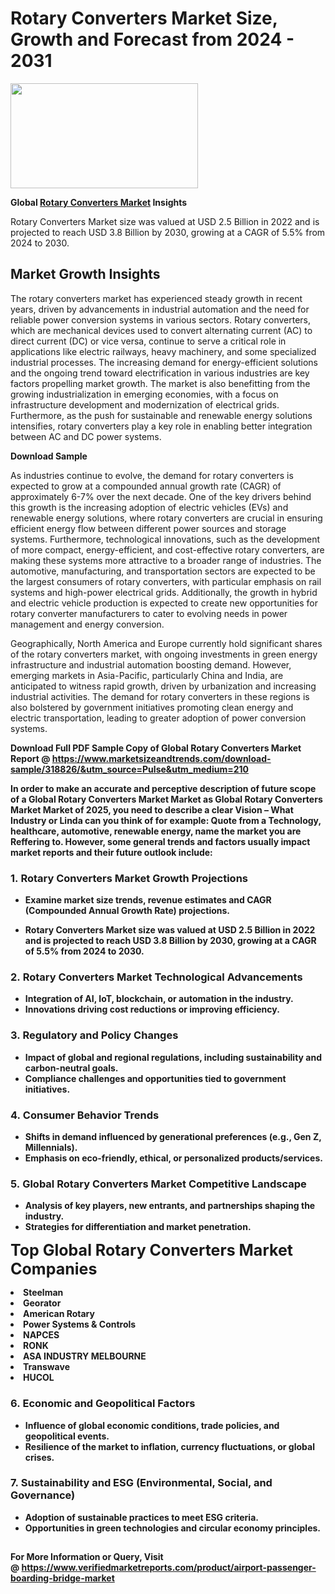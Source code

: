 <H1>Rotary Converters Market Size, Growth and Forecast from 2024 - 2031</H1><img class="aligncenter size-medium wp-image-584254" src="https://thirdeyenews.in/wp-content/uploads/2024/09/Global-Market-Research-300x168.jpeg" alt="" width="300" height="168" /><p><strong>Global&nbsp;<a href="https://www.marketsizeandtrends.com/download-sample/318826/&amp;utm_source=Pulse&amp;utm_medium=210">Rotary Converters Market</a> Insights</strong></p><p>Rotary Converters Market size was valued at USD 2.5 Billion in 2022 and is projected to reach USD 3.8 Billion by 2030, growing at a CAGR of 5.5% from 2024 to 2030.</p><p><h2>Market Growth Insights</h2> <p>The rotary converters market has experienced steady growth in recent years, driven by advancements in industrial automation and the need for reliable power conversion systems in various sectors. Rotary converters, which are mechanical devices used to convert alternating current (AC) to direct current (DC) or vice versa, continue to serve a critical role in applications like electric railways, heavy machinery, and some specialized industrial processes. The increasing demand for energy-efficient solutions and the ongoing trend toward electrification in various industries are key factors propelling market growth. The market is also benefitting from the growing industrialization in emerging economies, with a focus on infrastructure development and modernization of electrical grids. Furthermore, as the push for sustainable and renewable energy solutions intensifies, rotary converters play a key role in enabling better integration between AC and DC power systems.</p> <p><strong>Download Sample</strong></p> <p>As industries continue to evolve, the demand for rotary converters is expected to grow at a compounded annual growth rate (CAGR) of approximately 6-7% over the next decade. One of the key drivers behind this growth is the increasing adoption of electric vehicles (EVs) and renewable energy solutions, where rotary converters are crucial in ensuring efficient energy flow between different power sources and storage systems. Furthermore, technological innovations, such as the development of more compact, energy-efficient, and cost-effective rotary converters, are making these systems more attractive to a broader range of industries. The automotive, manufacturing, and transportation sectors are expected to be the largest consumers of rotary converters, with particular emphasis on rail systems and high-power electrical grids. Additionally, the growth in hybrid and electric vehicle production is expected to create new opportunities for rotary converter manufacturers to cater to evolving needs in power management and energy conversion.</p> <p>Geographically, North America and Europe currently hold significant shares of the rotary converters market, with ongoing investments in green energy infrastructure and industrial automation boosting demand. However, emerging markets in Asia-Pacific, particularly China and India, are anticipated to witness rapid growth, driven by urbanization and increasing industrial activities. The demand for rotary converters in these regions is also bolstered by government initiatives promoting clean energy and electric transportation, leading to greater adoption of power conversion systems.</p> <p><strong></p><p><span class=""><strong>Download Full PDF Sample Copy of Global Rotary Converters Market Report</strong> @ <a href="https://www.marketsizeandtrends.com/download-sample/318826/&amp;utm_source=Pulse&amp;utm_medium=210" target="_blank">https://www.marketsizeandtrends.com/download-sample/318826/&amp;utm_source=Pulse&amp;utm_medium=210</a></span></p><p>In order to make an accurate and perceptive description of future scope of a Global&nbsp;Rotary Converters Market Market as Global&nbsp;Rotary Converters Market Market of 2025, you need to describe a clear Vision &ndash; What Industry or Linda can you think of for example: Quote from a Technology, healthcare, automotive, renewable energy, name the market you are Reffering to. However, some general trends and factors usually impact market reports and their future outlook include:</p><h3>1.&nbsp;<strong>Rotary Converters Market Growth Projections</strong></h3><ul><li>Examine market size trends, revenue estimates and CAGR (Compounded Annual Growth Rate) projections.</li><li><p>Rotary Converters Market size was valued at USD 2.5 Billion in 2022 and is projected to reach USD 3.8 Billion by 2030, growing at a CAGR of 5.5% from 2024 to 2030.</p></li></ul><h3>2.&nbsp;<strong>Rotary Converters Market Technological Advancements</strong></h3><ul><li>Integration of AI, IoT, blockchain, or automation in the industry.</li><li>Innovations driving cost reductions or improving efficiency.</li></ul><h3>3.&nbsp;<strong>Regulatory and Policy Changes</strong></h3><ul><li>Impact of global and regional regulations, including sustainability and carbon-neutral goals.</li><li>Compliance challenges and opportunities tied to government initiatives.</li></ul><h3>4.&nbsp;<strong>Consumer Behavior Trends</strong></h3><ul><li>Shifts in demand influenced by generational preferences (e.g., Gen Z, Millennials).</li><li>Emphasis on eco-friendly, ethical, or personalized products/services.</li></ul><h3>5.&nbsp;<strong>Global Rotary Converters Market Competitive Landscape</strong></h3><ul><li>Analysis of key players, new entrants, and partnerships shaping the industry.</li><li>Strategies for differentiation and market penetration.</li></ul><p data-pm-slice="1 1 []"><span style="color: inherit; font-family: inherit; font-size: 25px;">Top Global Rotary Converters Market Companies</span></p><div class="" data-test-id=""><p><li>Steelman</li><li> Georator</li><li> American Rotary</li><li> Power Systems & Controls</li><li> NAPCES</li><li> RONK</li><li> ASA INDUSTRY MELBOURNE</li><li> Transwave</li><li> HUCOL</li></p></div><h3>6.&nbsp;<strong>Economic and Geopolitical Factors</strong></h3><ul><li>Influence of global economic conditions, trade policies, and geopolitical events.</li><li>Resilience of the market to inflation, currency fluctuations, or global crises.</li></ul><h3>7.&nbsp;<strong>Sustainability and ESG (Environmental, Social, and Governance)</strong></h3><ul><li>Adoption of sustainable practices to meet ESG criteria.</li><li>Opportunities in green technologies and circular economy principles.</li></ul><h2><strong style="font-size: 14px;">For More Information or Query, Visit @&nbsp;</strong><a style="background-color: #ffffff; font-size: 14px;" href="https://www.marketsizeandtrends.com/report/rotary-converters-market/" target="_blank">https://www.verifiedmarketreports.com/product/airport-passenger-boarding-bridge-market</a></h2>
